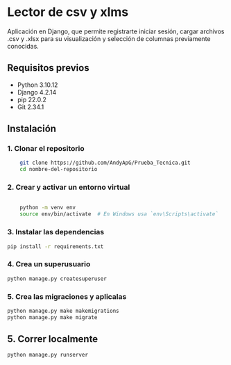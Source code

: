 # Lector de csv y xlms

Aplicación en Django, que permite registrarte iniciar sesión, cargar archivos .csv y .xlsx para su visualización y selección de columnas previamente conocidas. 

## Requisitos previos

- Python 3.10.12
- Django 4.2.14
- pip 22.0.2 
- Git 2.34.1

## Instalación

### 1. Clonar el repositorio

```bash
    git clone https://github.com/AndyApG/Prueba_Tecnica.git
    cd nombre-del-repositorio
```
### 2. Crear y activar un entorno virtual
```bash

    python -m venv env
    source env/bin/activate  # En Windows usa `env\Scripts\activate`

```
### 3. Instalar las dependencias
```bash
pip install -r requirements.txt

```
### 4. Crea un superusuario
```bash
python manage.py createsuperuser

```
### 5. Crea las migraciones y aplicalas
```bash
python manage.py make makemigrations
python manage.py make migrate
```
## 5. Correr localmente
```bash
python manage.py runserver

```

